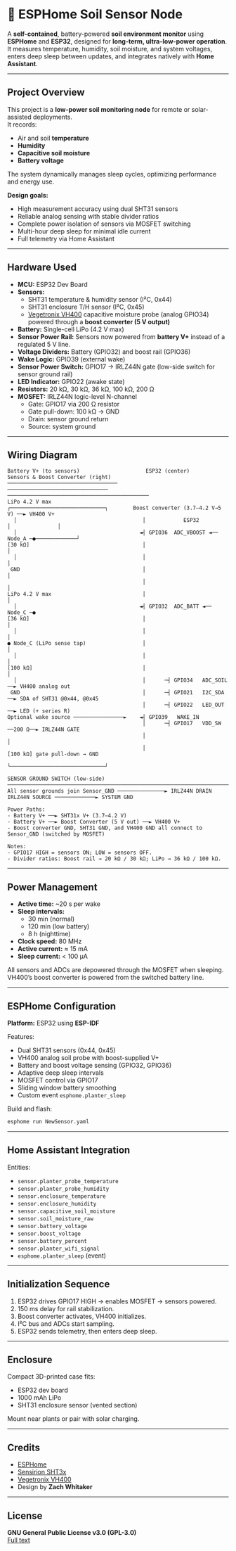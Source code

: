 # 🌱 ESPHome Soil Sensor Node

A **self-contained**, battery-powered **soil environment monitor** using **ESPHome** and **ESP32**, designed for **long-term, ultra-low-power operation**.  
It measures temperature, humidity, soil moisture, and system voltages, enters deep sleep between updates, and integrates natively with **Home Assistant**.

---

## Project Overview

This project is a **low-power soil monitoring node** for remote or solar-assisted deployments.  
It records:

- Air and soil **temperature**
- **Humidity**
- **Capacitive soil moisture**
- **Battery voltage**

The system dynamically manages sleep cycles, optimizing performance and energy use.

**Design goals:**
- High measurement accuracy using dual SHT31 sensors  
- Reliable analog sensing with stable divider ratios  
- Complete power isolation of sensors via MOSFET switching  
- Multi-hour deep sleep for minimal idle current  
- Full telemetry via Home Assistant

---

## Hardware Used

- **MCU:** ESP32 Dev Board  
- **Sensors:**
  - SHT31 temperature & humidity sensor (I²C, 0x44)  
  - SHT31 enclosure T/H sensor (I²C, 0x45)  
  - [Vegetronix VH400](https://www.vegetronix.com/Products/VH400/) capacitive moisture probe (analog GPIO34) powered through a **boost converter (5 V output)**
- **Battery:** Single-cell LiPo (4.2 V max)  
- **Sensor Power Rail:** Sensors now powered from **battery V+** instead of a regulated 5 V line.  
- **Voltage Dividers:** Battery (GPIO32) and boost rail (GPIO36)  
- **Wake Logic:** GPIO39 (external wake)  
- **Sensor Power Switch:** GPIO17 → IRLZ44N gate (low-side switch for sensor ground rail)  
- **LED Indicator:** GPIO22 (awake state)  
- **Resistors:** 20 kΩ, 30 kΩ, 36 kΩ, 100 kΩ, 200 Ω  
- **MOSFET:** IRLZ44N logic-level N-channel  
  - Gate: GPIO17 via 200 Ω resistor  
  - Gate pull-down: 100 kΩ → GND  
  - Drain: sensor ground return  
  - Source: system ground  

---

## Wiring Diagram

```
Battery V+ (to sensors)                     ESP32 (center)                         Sensors & Boost Converter (right)
───────────────────────────────────        ────────────────────────────────        ─────────────────────────────────────────────
LiPo 4.2 V max                             ┌──────────────────────────────┐        Boost converter (3.7–4.2 V→5 V) ──► VH400 V+
  │                                        │            ESP32             │               │
  │                                       ◄┤ GPIO36  ADC_VBOOST ◄── Node_A ─●─────────────┘
[30 kΩ]                                    │                              │
  │                                        │                              │
 GND                                       │                              │
                                           │                              │
LiPo 4.2 V max                             │                              │
  │                                       ◄┤ GPIO32  ADC_BATT ◄── Node_C ─●
[36 kΩ]                                    │                              │
  │                                        │                              │
● Node_C (LiPo sense tap)                  │                              │
  │                                        │                              │
[100 kΩ]                                   │                              │
  │                                        │      ─┤ GPIO34   ADC_SOIL  ──► VH400 analog out
 GND                                       │      ─┤ GPIO21   I2C_SDA   ──► SDA of SHT31 @0x44, @0x45
                                           │      ─┤ GPIO22   LED_OUT   ──► LED (+ series R)
Optional wake source ────────────────►    ◄┤ GPIO39   WAKE_IN
                                           │      ─┤ GPIO17   VDD_SW    ──200 Ω──► IRLZ44N GATE
                                           │                              │
                                           │                           [100 kΩ] gate pull-down → GND
                                           └──────────────────────────────┘

SENSOR GROUND SWITCH (low-side)
──────────────────────────────────────────────────────────────────────────────────────────────────────────────────────────────
All sensor grounds join Sensor_GND ───────────────► IRLZ44N DRAIN     IRLZ44N SOURCE ─────────────► SYSTEM GND

Power Paths:
- Battery V+ ──► SHT31x V+ (3.7–4.2 V)
- Battery V+ ──► Boost Converter (5 V out) ──► VH400 V+
- Boost converter GND, SHT31 GND, and VH400 GND all connect to Sensor_GND (switched by MOSFET)

Notes:
- GPIO17 HIGH = sensors ON; LOW = sensors OFF.  
- Divider ratios: Boost rail → 20 kΩ / 30 kΩ; LiPo → 36 kΩ / 100 kΩ.
```

---

## Power Management

- **Active time:** ~20 s per wake  
- **Sleep intervals:**  
  - 30 min (normal)  
  - 120 min (low battery)  
  - 8 h (nighttime)  
- **Clock speed:** 80 MHz  
- **Active current:** ≈ 15 mA  
- **Sleep current:** < 100 µA  

All sensors and ADCs are depowered through the MOSFET when sleeping.  
VH400’s boost converter is powered from the switched battery line.

---

## ESPHome Configuration

**Platform:** ESP32 using **ESP-IDF**

Features:
- Dual SHT31 sensors (0x44, 0x45)  
- VH400 analog soil probe with boost-supplied V+  
- Battery and boost voltage sensing (GPIO32, GPIO36)  
- Adaptive deep sleep intervals  
- MOSFET control via GPIO17  
- Sliding window battery smoothing  
- Custom event `esphome.planter_sleep`

Build and flash:
```bash
esphome run NewSensor.yaml
```

---

## Home Assistant Integration

Entities:
- `sensor.planter_probe_temperature`
- `sensor.planter_probe_humidity`
- `sensor.enclosure_temperature`
- `sensor.enclosure_humidity`
- `sensor.capacitive_soil_moisture`
- `sensor.soil_moisture_raw`
- `sensor.battery_voltage`
- `sensor.boost_voltage`
- `sensor.battery_percent`
- `sensor.planter_wifi_signal`
- `esphome.planter_sleep` (event)

---

## Initialization Sequence

1. ESP32 drives GPIO17 HIGH → enables MOSFET → sensors powered.  
2. 150 ms delay for rail stabilization.  
3. Boost converter activates, VH400 initializes.  
4. I²C bus and ADCs start sampling.  
5. ESP32 sends telemetry, then enters deep sleep.

---

## Enclosure

Compact 3D-printed case fits:
- ESP32 dev board  
- 1000 mAh LiPo  
- SHT31 enclosure sensor (vented section)  

Mount near plants or pair with solar charging.

---

## Credits

- [ESPHome](https://esphome.io)  
- [Sensirion SHT3x](https://www.sensirion.com)  
- [Vegetronix VH400](https://www.vegetronix.com/Products/VH400/)  
- Design by **Zach Whitaker**

---

## License

**GNU General Public License v3.0 (GPL-3.0)**  
[Full text](https://www.gnu.org/licenses/gpl-3.0.en.html)
